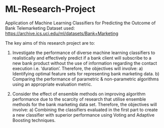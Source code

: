# ML-Research-Project
Application of Machine Learning Classifiers for Predicting the Outcome of Bank Telemarketing
Dataset used: https://archive.ics.uci.edu/ml/datasets/Bank+Marketing

The key aims of this research project are to: 
1. Investigate the performance of diverse machine learning classifiers to realistically and effectively predict if a bank client will subscribe to a new bank product without the use of information regarding the contact execution i.e. ‘duration’. Therefore, the objectives will involve:  a) Identifying optimal feature sets for representing bank marketing data.  b) Comparing the performance of parametric & non-parametric algorithms using an appropriate evaluation metric. 
 
2. Consider the effect of ensemble methods on improving algorithm performance due to the scarcity of research that utilise ensemble methods for the bank marketing data set. Therefore, the objectives will involve: a) Combining the classifiers evaluated in the first part to create a new classifier with superior performance using Voting and Adaptive Boosting techniques. 
